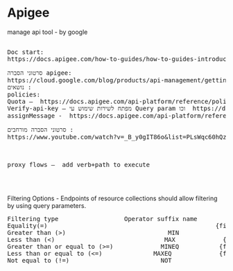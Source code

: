 # Apigee
manage api tool - by google 

<pre>

Doc start:
https://docs.apigee.com/how-to-guides/how-to-guides-introduction

סרטוני הסברה apigee:
https://cloud.google.com/blog/products/api-management/getting-started-with-apigee-api-management
נושאים : 
policies:  
Quota –  https://docs.apigee.com/api-platform/reference/policies/quota-policy
Verify-api-key – מפתח לשירות שימוש עי Query param וכו  https://docs.apigee.com/api-platform/reference/policies/verify-api-key-policy
assignMessage -  https://docs.apigee.com/api-platform/reference/policies/assign-message-policy
 
סרטוני הסברה מורחבים : 
https://www.youtube.com/watch?v=_B_y0gIT86o&list=PLsWqc60hQz4e-dV4sXOmmqAdB_JIfpl2M&index=7



proxy flows –  add verb+path to execute

</pre>
</br>

Filtering Options - Endpoints of resource collections should allow filtering by using query parameters.
<pre>
Filtering type	                Operator suffix name     	Format            	Example
Equality(=)	  	                                         {fieldName}=values	      amount=400
Greater than (>)	                        MIN           	{fieldName}MIN=value	    amountMIN=400
Less than (<)	                           MAX	           {fieldName}MAX=value 	   firstPaymentDateMAX=2020-19-02T14:30:00.000Z
Greater than or equal to (>=)	          MINEQ	          {fieldName}MINEQ=value	  amountMINEQ=400
Less than or equal to (<=)             	MAXEQ	          {fieldName}MAXEQ=value	  amountMAXEQ=900
Not equal to (!=)	                      NOT	            {fieldName}NOT=values	   statusNOT=4

</pre>
